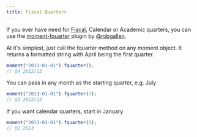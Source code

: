 ```yaml
---
title: Fiscal Quarters
---
```



If you ever have need for [Fiscal](http://en.wikipedia.org/wiki/Fiscal_year), Calendar or Academic quarters, you can use the [moment-fquarter](https://github.com/robgallen/moment-fquarter) plugin by [@robgallen](https://github.com/robgallen).

At it's simplest, just call the fquarter method on any moment object. It returns a formatted string with April being the first quarter.

```javascript
moment("2013-01-01").fquarter();
// Q4 2012/13
```

You can pass in any month as the starting quarter, e.g. July

```javascript
moment("2013-01-01").fquarter(7);
// Q3 2012/13
```

If you want calendar quarters, start in January

```javascript
moment("2013-01-01").fquarter(1);
// Q1 2013
```
